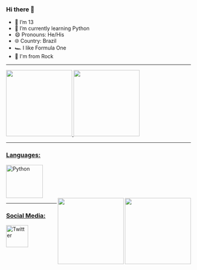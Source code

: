 ### Hi there 👋                                          


- 🔭 I’m 13                                               
- 🌱 I’m currently learning Python                          
- 😄 Pronouns: He/His
- 🌐 Country: Brazil
- 🏎️ I like Formula One
- 🎵 I'm from Rock

------------------------------------------------------------------------------------------------------------------------------------------------

<div align="left">
  <a href="https://github.com/Gabriel-R22">
  <img height="180em" src="https://github-readme-stats.vercel.app/api?username=Gabriel-R22&show_icons=true&theme=dark&include_all_commits=true&count_private=true"/>
  <img height="180em" src="https://github-readme-stats.vercel.app/api/top-langs/?username=Gabriel-R22&layout=compact&langs_count=7&theme=dark"/>
</div>

------------------------------------------------------------------------------------------------------------------------------------------------

### Languages:

<div>
  <a href="https://www.python.org/">
  <img align="center" alt="Python" height="90" width="100" src="https://cdn.jsdelivr.net/gh/devicons/devicon/icons/python/python-original.svg" />
</div>

<div>
  <a href="https://open.spotify.com/playlist/4diZl6gD3aUIcOWl3GnDYF">
  <img align="right" height="180em" src="https://cdn.discordapp.com/attachments/930496753164251227/930517771136163860/eolnd5fsw3o61.jpg"/>
</div>
 
<div>
  <a href="https://en.wikipedia.org/wiki/Ayrton_Senna">
  <img align="right" height="180em" src="http://3.bp.blogspot.com/-STbskeERyy4/UiKF26E5uKI/AAAAAAAAN6s/5d-1GCaBL74/s1600/senna_1993_blog.jpg"/>
</div>
 
------------------------------------------------------------------------------------------------------------------------------------------------

### Social Media:

<div>
  <a href="https://twitter.com/Ga_briel22_">
  <img align="center" alt="Twitter" height="60" width="60" src="https://cdn-icons-png.flaticon.com/512/124/124021.png" />
</div>
